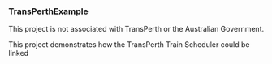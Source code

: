 ### TransPerthExample

This project is not associated with TransPerth or the Australian Government.

This project demonstrates how the TransPerth Train Scheduler could be linked 